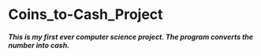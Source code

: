 # Coins_to-Cash_Project
##### This is my first ever computer science project. The program converts the number into cash.
